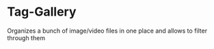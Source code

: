 # Tag-Gallery
Organizes a bunch of image/video files in one place and allows to filter through them
